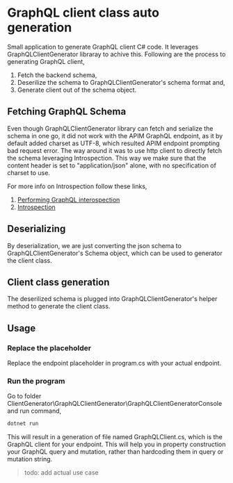 # GraphQL client class auto generation

Small application to generate GraphQL client C# code. It leverages GraphQLClientGenerator libraray to achive this. Following are the process to generating GraphQL client,

1. Fetch the backend schema,
2. Deserilize the schema to GraphQLClientGenerator's schema format and,
3. Generate client out of the schema object.

## Fetching GraphQL Schema

Even though GraphQLClientGenerator library can fetch and serialize the schema in one go, it did not work with the APIM GraphQL endpoint, as it by default added charset as UTF-8, which resulted APIM endpoint prompting bad request error. The way around it was to use http client to directly fetch the schema leveraging Introspection. This way we make sure that the content header is set to "application/json" alone, with no specification of charset to use.

For more info on Introspection follow these links,

1. [Performing GraphQL interospection](https://blog.yeswehack.com/yeswerhackers/how-exploit-graphql-endpoint-bug-bounty/)
2. [Introspection](https://graphql.org/learn/introspection/)

## Deserializing

By deserialization, we are just converting the json schema to GraphQLClientGenerator's Schema object, which can be used to generator the client class.

## Client class generation

The deserilized schema is plugged into GraphQLClientGenerator's helper method to generate the client class.

## Usage

### Replace the placeholder

Replace the endpoint placeholder in program.cs with your actual endpoint.

### Run the program

Go to folder ClientGenerator\GraphQLClientGenerator\GraphQLClientGeneratorConsole and run command,

``` powershell
dotnet run
```

This will result in a generation of file named GraphQLClient.cs, which is the GraphQL client for your endpoint. This will help you in property construction your GraphQL query and mutation, rather than hardcoding them in query or mutation string.

> todo: add actual use case
